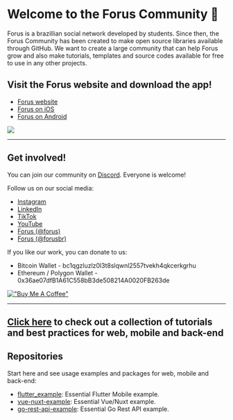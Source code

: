 # Welcome to the Forus Community 👋

Forus is a brazillian social network developed by students. Since then, the Forus Community has been created to make open source libraries available through GitHub. We want to create a large community that can help Forus grow and also make tutorials, templates and source codes available for free to use in any other projects.

## Visit the Forus website and download the app!

- [Forus website](https://forus.app/)
- [Forus on iOS](https://apps.apple.com/us/app/forus-explore-the-world/id1613210612)
- [Forus on Android](https://play.google.com/store/apps/details?id=app.forus)

<a href="https://forus.app" target="_blank"><img max-height="240em" src="https://forus.app/images/website-preview-en.jpg" target="_blank"></a>

---

## Get involved!

You can join our community on [Discord](https://discord.gg/bY7wrX3TSK). Everyone is welcome!

Follow us on our social media:
- [Instagram](http://instagram.com/forus.app)
- [LinkedIn](https://www.linkedin.com/company/forusapp/)
- [TikTok](http://tiktok.com/@forusapp)
- [YouTube](http://youtube.com/forusapp)
- [Forus (@forus)](https://forus.app/forus)
- [Forus (@forusbr)](https://forus.app/forusbr)

If you like our work, you can donate to us:
- Bitcoin Wallet - bc1qgzluzlz0l3t8slqwnl2557tvekh4qkcerkgrhu
- Ethereum / Polygon Wallet - 0x36ae07dfB1A61C558bB3de508214A0020FB263de

[!["Buy Me A Coffee"](https://www.buymeacoffee.com/assets/img/custom_images/orange_img.png)](https://buymeacoffee.com/forus) 

---

## [Click here](https://github.com/foruscommunity/collection) to check out a collection of tutorials and best practices for web, mobile and back-end

## Repositories

Start here and see usage examples and packages for web, mobile and back-end:

<!-- alphabetical -->
* [flutter_example](https://github.com/foruscommunity/flutter_example): Essential Flutter Mobile example.
* [vue-nuxt-example](https://github.com/foruscommunity/vue-nuxt-example): Essential Vue/Nuxt example.
* [go-rest-api-example](https://github.com/foruscommunity/go-rest-api-example): Essential Go Rest API example.
